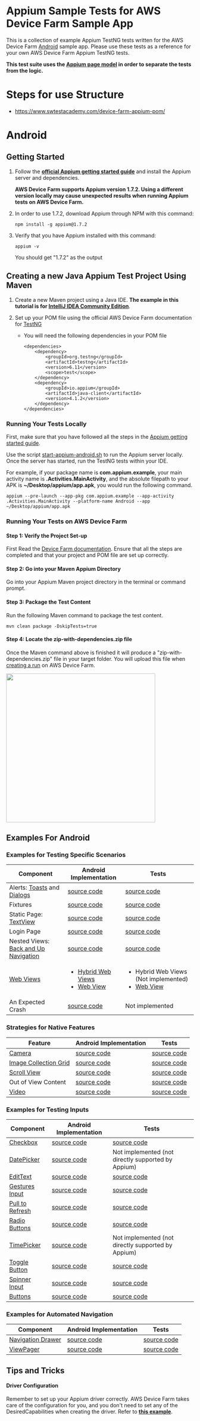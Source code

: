 # Appium Sample Tests for AWS Device Farm Sample App
This is a collection of example Appium TestNG tests written for the AWS Device Farm [Android](https://github.com/awslabs/aws-device-farm-sample-app-for-android) sample app. Please use these tests as a reference for your own AWS Device Farm Appium TestNG tests.

**This test suite uses the [Appium page model](http://appium.io/slate/en/tutorial/android?java#page-object-pattern) in order to separate the tests from the logic.**

# Steps for use Structure
* https://www.swtestacademy.com/device-farm-appium-pom/

# Android
## Getting Started
1. Follow the **[official Appium getting started guide](http://appium.io/slate/en/tutorial/android.html?java#getting-started-with-appium)** and install the Appium server and dependencies. 

	**AWS Device Farm supports Appium version 1.7.2. Using a different version locally may cause unexpected results when running Appium tests on AWS Device Farm.**
2. In order to use 1.7.2, download Appium through NPM with this command: 
	```
	npm install -g appium@1.7.2
	```
3. Verify that you have Appium installed with this command: 
	```
	appium -v
	```
   You should get "1.7.2" as the output

## Creating a new Java Appium Test Project Using Maven
1. Create a new Maven project using a Java IDE. **The example in this tutorial is for [IntelliJ IDEA Community Edition](http://www.jetbrains.com/idea/download/)**.

2. Set up your POM file using the official AWS Device Farm documentation for [TestNG](http://docs.aws.amazon.com/devicefarm/latest/developerguide/test-types-android-appium-java-testng.html)
	- You will need the following dependencies in your POM file
		
        ```
	    <dependencies>
    	    <dependency>
        	    <groupId>org.testng</groupId>
            	<artifactId>testng</artifactId>
	            <version>6.11</version>
    	        <scope>test</scope>
        	</dependency>
	        <dependency>
    	        <groupId>io.appium</groupId>
        	    <artifactId>java-client</artifactId>
            	<version>4.1.2</version>
	        </dependency>
    	</dependencies>
        ```
	
### Running Your Tests Locally
First, make sure that you have followed all the steps in the [Appium getting started guide](http://appium.io/slate/en/tutorial/android.html?java#getting-started-with-appium). 

Use the script [start-appium-android.sh](https://github.com/awslabs/aws-device-farm-appium-tests-for-sample-app/blob/master/start-appium-android.sh) to run the Appium server locally. Once the server has started, run the TestNG tests within your IDE.

For example, if your package name is **com.appium.example**, your main activity name is **.Activities.MainActivity**, and the absolute filepath to your APK is **~/Desktop/appium/app.apk**, you would run the following command.

```
appium --pre-launch --app-pkg com.appium.example --app-activity .Activities.MainActivity --platform-name Android --app ~/Desktop/appium/app.apk
```

### Running Your Tests on AWS Device Farm
#### Step 1: Verify the Project Set-up
First Read the [Device Farm documentation](http://docs.aws.amazon.com/devicefarm/latest/developerguide/test-types-android-calabash.html). Ensure that all the steps are completed and that your project and POM file are set up correctly. 

#### Step 2: Go into your Maven Appium Directory
Go into your Appium Maven project directory in the terminal or command prompt.

#### Step 3: Package the Test Content
Run the following Maven command to package the test content.
```
mvn clean package -DskipTests=true
```
#### Step 4: Locate the zip-with-dependencies.zip file
Once the Maven command above is finished it will produce a "zip-with-dependencies.zip" file in your target folder. You will upload this file when [creating a run](http://docs.aws.amazon.com/devicefarm/latest/developerguide/how-to-create-test-run.html) on AWS Device Farm.

<img src="https://github.com/awslabs/aws-device-farm-appium-tests-for-sample-app/blob/master/readme_images/appium-tests.gif" width="400">

## Examples For Android 
### Examples for Testing Specific Scenarios
|Component|Android Implementation|Tests|
|----------|----------------------|-------|
|Alerts: [Toasts](http://developer.android.com/guide/topics/ui/notifiers/toasts.html) and [Dialogs](http://developer.android.com/guide/topics/ui/dialogs.html)   | [source code](https://github.com/awslabs/aws-device-farm-sample-app-for-android/blob/master/app/src/main/java/com/amazonaws/devicefarm/android/referenceapp/Fragments/NotificationsFragment.java)              |[source code](https://github.com/awslabs/aws-device-farm-appium-tests-for-sample-app/blob/master/src/test/java/Tests/AlertPageTest.java)|
|Fixtures|[source code](https://github.com/awslabs/aws-device-farm-sample-app-for-android/blob/master/app/src/main/java/com/amazonaws/devicefarm/android/referenceapp/Fragments/FixturesFragment.java)|[source code](https://github.com/awslabs/aws-device-farm-appium-tests-for-sample-app/blob/master/src/test/java/Tests/FixturesTest.java)|
|Static Page: [TextView](http://developer.android.com/reference/android/widget/TextView.html)|[source code](https://github.com/awslabs/aws-device-farm-sample-app-for-android/blob/master/app/src/main/res/layout/fragment_homepage.xml)|[source code](https://github.com/awslabs/aws-device-farm-appium-tests-for-sample-app/blob/master/src/test/java/Tests/HomePageTest.java)|
|Login Page|[source code](https://github.com/awslabs/aws-device-farm-sample-app-for-android/blob/master/app/src/main/java/com/amazonaws/devicefarm/android/referenceapp/Fragments/LoginFragment.java)|[source code](https://github.com/awslabs/aws-device-farm-appium-tests-for-sample-app/blob/master/src/test/java/Tests/LoginTest.java)|
|Nested Views: [Back and Up Navigation](http://developer.android.com/design/patterns/navigation.html)|[source code](https://github.com/awslabs/aws-device-farm-sample-app-for-android/blob/master/app/src/main/java/com/amazonaws/devicefarm/android/referenceapp/Fragments/NestedFragment.java)|[source code](https://github.com/awslabs/aws-device-farm-appium-tests-for-sample-app/blob/master/src/test/java/Tests/NestedViewsTest.java)|
|[Web Views](http://developer.android.com/reference/android/webkit/WebView.html)|<ul><li><a href ="https://github.com/awslabs/aws-device-farm-sample-app-for-android/blob/master/app/src/main/java/com/amazonaws/devicefarm/android/referenceapp/Fragments/LocalWebView.java">Hybrid Web Views</a></li><li><a href="https://github.com/awslabs/aws-device-farm-sample-app-for-android/blob/master/app/src/main/java/com/amazonaws/devicefarm/android/referenceapp/Fragments/WebViewFragment.java">Web View</a></li></ul>|<ul><li>Hybrid Web Views (Not implemented)</li><li><a href="https://github.com/awslabs/aws-device-farm-appium-tests-for-sample-app/blob/master/src/test/java/Tests/WebViewTest.java">Web View</a></li></ul>|
| An Expected Crash|[source code](https://github.com/awslabs/aws-device-farm-sample-app-for-android/blob/master/app/src/main/java/com/amazonaws/devicefarm/android/referenceapp/Fragments/crashFragment.java)|Not implemented|

### Strategies for Native Features
|Feature|Android Implementation|Tests|
|--------|----------------------|-------|
|[Camera](http://developer.android.com/guide/topics/media/camera.html)  |[source code](https://github.com/awslabs/aws-device-farm-sample-app-for-android/blob/master/app/src/main/java/com/amazonaws/devicefarm/android/referenceapp/Fragments/Tabs/Native/Native_CameraFragment.java) |[source code](https://github.com/awslabs/aws-device-farm-appium-tests-for-sample-app/blob/master/src/test/java/Tests/Native/CameraTest.java)|
|[Image Collection Grid](http://developer.android.com/guide/topics/ui/layout/gridview.html)|[source code](https://github.com/awslabs/aws-device-farm-sample-app-for-android/blob/master/app/src/main/java/com/amazonaws/devicefarm/android/referenceapp/Fragments/Tabs/Native/Native_ImageGalleryFragment.java)|[source code](https://github.com/awslabs/aws-device-farm-appium-tests-for-sample-app/blob/master/src/test/java/Tests/Native/ImageGalleryTest.java)|
|[Scroll View](http://developer.android.com/reference/android/widget/ScrollView.html)|[source code](https://github.com/awslabs/aws-device-farm-sample-app-for-android/blob/master/app/src/main/res/layout/native_content_scrolling.xml)|[source code](https://github.com/awslabs/aws-device-farm-appium-tests-for-sample-app/blob/master/src/test/java/Tests/Native/ScrollViewTest.java)
|Out of View Content|[source code](https://github.com/awslabs/aws-device-farm-sample-app-for-android/blob/master/app/src/main/res/layout/native_out_of_view_scrolling.xml)|[source code](https://github.com/awslabs/aws-device-farm-appium-tests-for-sample-app/blob/master/src/test/java/Tests/Native/OutOfViewTest.java)|
|[Video](http://developer.android.com/reference/android/media/MediaPlayer.html)|[source code](https://github.com/awslabs/aws-device-farm-sample-app-for-android/blob/master/app/src/main/java/com/amazonaws/devicefarm/android/referenceapp/Fragments/Tabs/Native/Native_MediaPlayer.java)|[source code](https://github.com/awslabs/aws-device-farm-appium-tests-for-sample-app/blob/master/src/test/java/Tests/Native/MediaPlayerTest.java)|

### Examples for Testing Inputs
|Component|Android Implementation|Tests|
|--------------|---------|----------|
|[Checkbox](http://developer.android.com/reference/android/widget/CheckBox.html)|[source code](https://github.com/awslabs/aws-device-farm-sample-app-for-android/blob/master/app/src/main/java/com/amazonaws/devicefarm/android/referenceapp/Fragments/Tabs/Inputs/Input_CheckBoxFragment.java)|[source code](https://github.com/awslabs/aws-device-farm-appium-tests-for-sample-app/blob/master/src/test/java/Tests/Inputs/CheckboxTest.java)|
|[DatePicker](http://developer.android.com/reference/android/widget/DatePicker.html)|[source code](https://github.com/awslabs/aws-device-farm-sample-app-for-android/blob/master/app/src/main/java/com/amazonaws/devicefarm/android/referenceapp/Fragments/Tabs/Inputs/Input_DatePickerFragment.java)|Not implemented (not directly supported by Appium)|
|[EditText](http://developer.android.com/reference/android/widget/EditText.html)|[source code](https://github.com/awslabs/aws-device-farm-sample-app-for-android/blob/master/app/src/main/res/layout/input_textfield.xml)|[source code](https://github.com/awslabs/aws-device-farm-appium-tests-for-sample-app/blob/master/src/test/java/Tests/Inputs/EditTextTest.java)|
|[Gestures Input](http://developer.android.com/training/gestures/index.html)|[source code](https://github.com/awslabs/aws-device-farm-sample-app-for-android/blob/master/app/src/main/java/com/amazonaws/devicefarm/android/referenceapp/Fragments/Tabs/Inputs/Input_GestureFragment.java)|[source code](https://github.com/awslabs/aws-device-farm-appium-tests-for-sample-app/blob/master/src/test/java/Tests/Inputs/GesturesTest.java)|
|[Pull to Refresh](https://developer.android.com/reference/android/support/v4/widget/SwipeRefreshLayout.html)|[source code](https://github.com/awslabs/aws-device-farm-sample-app-for-android/blob/master/app/src/main/java/com/amazonaws/devicefarm/android/referenceapp/Fragments/Tabs/Inputs/Input_RefreshButtonFragment.java)|[source code](https://github.com/awslabs/aws-device-farm-appium-tests-for-sample-app/blob/master/src/test/java/Tests/Inputs/PullToRefreshTest.java)|
|[Radio Buttons](http://developer.android.com/guide/topics/ui/controls/radiobutton.html)|[source code](https://github.com/awslabs/aws-device-farm-sample-app-for-android/blob/master/app/src/main/java/com/amazonaws/devicefarm/android/referenceapp/Fragments/Tabs/Inputs/Input_RadioButtonFragment.java)|[source code](https://github.com/awslabs/aws-device-farm-appium-tests-for-sample-app/blob/master/src/test/java/Tests/Inputs/RadioButtonTest.java)|
|[TimePicker](http://developer.android.com/reference/android/widget/TimePicker.html)|[source code](https://github.com/awslabs/aws-device-farm-sample-app-for-android/blob/master/app/src/main/java/com/amazonaws/devicefarm/android/referenceapp/Fragments/Tabs/Inputs/Input_TimePickerFragment.java)|Not implemented (not directly supported by Appium)|
|[Toggle Button](http://developer.android.com/guide/topics/ui/controls/togglebutton.html)|[source code](https://github.com/awslabs/aws-device-farm-sample-app-for-android/blob/master/app/src/main/java/com/amazonaws/devicefarm/android/referenceapp/Fragments/Tabs/Inputs/Input_Toggle_ButtonFragment.java)|[source code](https://github.com/awslabs/aws-device-farm-appium-tests-for-sample-app/blob/master/src/test/java/Tests/Inputs/ToggleButtonTest.java)|
|[Spinner Input](http://developer.android.com/guide/topics/ui/controls/spinner.html)|[source code](https://github.com/awslabs/aws-device-farm-sample-app-for-android/blob/master/app/src/main/java/com/amazonaws/devicefarm/android/referenceapp/Fragments/Tabs/Inputs/Input_SpinnerFragment.java)|[source code](https://github.com/awslabs/aws-device-farm-appium-tests-for-sample-app/blob/master/src/test/java/Tests/Inputs/SpinnerTest.java)|
|[Buttons](http://developer.android.com/reference/android/widget/Button.html)|[source code](https://github.com/awslabs/aws-device-farm-sample-app-for-android/blob/master/app/src/main/java/com/amazonaws/devicefarm/android/referenceapp/Fragments/Tabs/Inputs/Input_SubmitButtonFragment.java)|[source code](https://github.com/awslabs/aws-device-farm-appium-tests-for-sample-app/blob/master/src/test/java/Pages/AlertPage.java)|

### Examples for Automated Navigation
|Component|Android Implementation|Tests|
|--------------|---------|----------|
|[Navigation Drawer](https://developer.android.com/training/implementing-navigation/nav-drawer.html)|[source code](https://github.com/awslabs/aws-device-farm-sample-app-for-android/blob/master/app/src/main/java/com/amazonaws/devicefarm/android/referenceapp/Fragments/NavigationDrawerFragment.java)|[source code](https://github.com/awslabs/aws-device-farm-appium-tests-for-sample-app/blob/master/src/test/java/Pages/NavigationPage.java)|
|[ViewPager](http://developer.android.com/reference/android/support/v4/view/ViewPager.html)|[source code](https://github.com/awslabs/aws-device-farm-sample-app-for-android/blob/master/app/src/main/java/com/amazonaws/devicefarm/android/referenceapp/Fragments/TabFragmentContainer.java)|[source code](https://github.com/awslabs/aws-device-farm-appium-tests-for-sample-app/blob/master/src/test/java/Pages/TabViewPage.java)|

## Tips and Tricks
#### Driver Configuration
Remember to set up your Appium driver correctly. AWS Device Farm takes care of the configuration for you, and you don't need to set any of the DesiredCapabilities when creating the driver. Refer to **[this example](https://github.com/awslabs/aws-device-farm-appium-tests-for-sample-app/blob/master/src/test/java/Tests/AbstractBaseTests/TestBase.java#L75)**.
